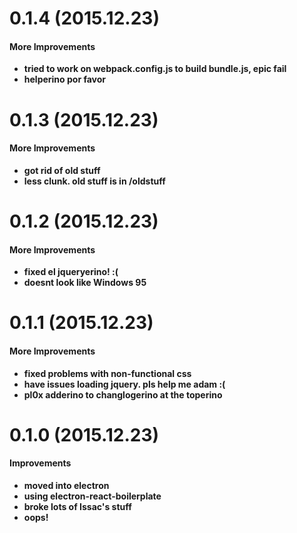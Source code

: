 # 0.1.4 (2015.12.23)

#### More Improvements
- **tried to work on webpack.config.js to build bundle.js, epic fail**
- **helperino por favor**

# 0.1.3 (2015.12.23)

#### More Improvements
- **got rid of old stuff**
- **less clunk. old stuff is in /oldstuff**

# 0.1.2 (2015.12.23)

#### More Improvements
- **fixed el jqueryerino! :(**
- **doesnt look like Windows 95**

# 0.1.1 (2015.12.23)

#### More Improvements
- **fixed problems with non-functional css**
- **have issues loading jquery. pls help me adam :(**
- **pl0x adderino to changlogerino at the toperino**


# 0.1.0 (2015.12.23)

#### Improvements

- **moved into electron**
- **using electron-react-boilerplate**
- **broke lots of Issac's stuff**
- **oops!**
